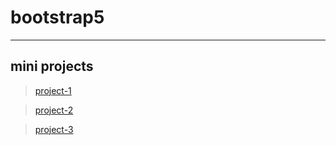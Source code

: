 # bootstrap5
---
## mini projects

> [project-1](https://xdashutosh.github.io/bootstrap5/project-1.html?)

> [project-2](https://xdashutosh.github.io/bootstrap5/project-2.html?)

> [project-3](https://xdashutosh.github.io/bootstrap5/project-3.html?)
